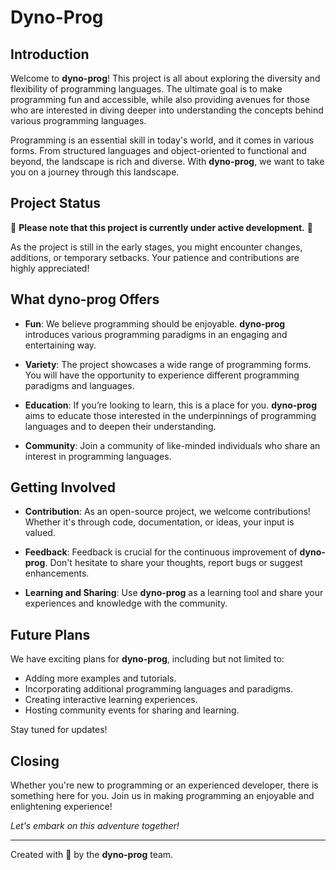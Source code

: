 # Dyno-Prog

## Introduction

Welcome to **dyno-prog**! This project is all about exploring the diversity and flexibility of programming languages. The ultimate goal is to make programming fun and accessible, while also providing avenues for those who are interested in diving deeper into understanding the concepts behind various programming languages.

Programming is an essential skill in today's world, and it comes in various forms. From structured languages and object-oriented to functional and beyond, the landscape is rich and diverse. With **dyno-prog**, we want to take you on a journey through this landscape.

## Project Status

🚧 **Please note that this project is currently under active development.** 🚧

As the project is still in the early stages, you might encounter changes, additions, or temporary setbacks. Your patience and contributions are highly appreciated!

## What dyno-prog Offers

- **Fun**: We believe programming should be enjoyable. **dyno-prog** introduces various programming paradigms in an engaging and entertaining way.
  
- **Variety**: The project showcases a wide range of programming forms. You will have the opportunity to experience different programming paradigms and languages.
  
- **Education**: If you’re looking to learn, this is a place for you. **dyno-prog** aims to educate those interested in the underpinnings of programming languages and to deepen their understanding.
  
- **Community**: Join a community of like-minded individuals who share an interest in programming languages.

## Getting Involved

- **Contribution**: As an open-source project, we welcome contributions! Whether it's through code, documentation, or ideas, your input is valued.
  
- **Feedback**: Feedback is crucial for the continuous improvement of **dyno-prog**. Don't hesitate to share your thoughts, report bugs or suggest enhancements.
  
- **Learning and Sharing**: Use **dyno-prog** as a learning tool and share your experiences and knowledge with the community.

## Future Plans

We have exciting plans for **dyno-prog**, including but not limited to:

- Adding more examples and tutorials.
- Incorporating additional programming languages and paradigms.
- Creating interactive learning experiences.
- Hosting community events for sharing and learning.

Stay tuned for updates!

## Closing

Whether you're new to programming or an experienced developer, there is something here for you. Join us in making programming an enjoyable and enlightening experience!

*Let's embark on this adventure together!*

---

Created with 💙 by the **dyno-prog** team.
